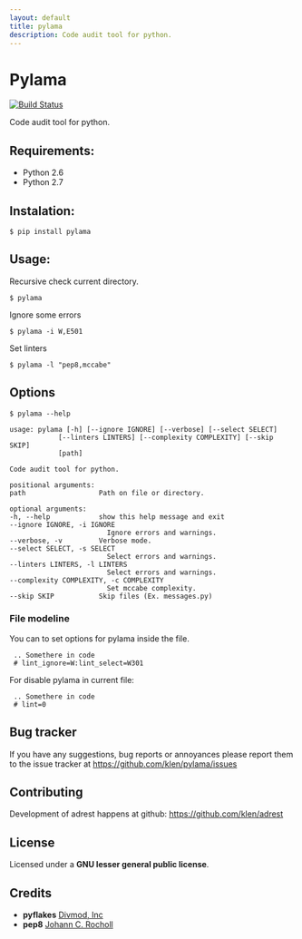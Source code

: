 ```yaml
---
layout: default
title: pylama
description: Code audit tool for python.
---
```


Pylama
======

[![Build Status](https://secure.travis-ci.org/klen/pylama.png?branch=master)](http://travis-ci.org/klen/pylama)

Code audit tool for python.


Requirements:
------------

* Python 2.6
* Python 2.7


Instalation:
------------

    $ pip install pylama


Usage:
------

Recursive check current directory.

    $ pylama

Ignore some errors

    $ pylama -i W,E501

Set linters

    $ pylama -l "pep8,mccabe"


Options
-------

    $ pylama --help

    usage: pylama [-h] [--ignore IGNORE] [--verbose] [--select SELECT]
                [--linters LINTERS] [--complexity COMPLEXITY] [--skip SKIP]
                [path]

    Code audit tool for python.

    positional arguments:
    path                  Path on file or directory.

    optional arguments:
    -h, --help            show this help message and exit
    --ignore IGNORE, -i IGNORE
                            Ignore errors and warnings.
    --verbose, -v         Verbose mode.
    --select SELECT, -s SELECT
                            Select errors and warnings.
    --linters LINTERS, -l LINTERS
                            Select errors and warnings.
    --complexity COMPLEXITY, -c COMPLEXITY
                            Set mccabe complexity.
    --skip SKIP           Skip files (Ex. messages.py)


### File modeline

You can to set options for pylama inside the file.


     .. Somethere in code
     # lint_ignore=W:lint_select=W301


For disable pylama in current file:

     .. Somethere in code
     # lint=0


Bug tracker
-----------

If you have any suggestions, bug reports or annoyances please report them to the issue tracker at https://github.com/klen/pylama/issues


Contributing
------------

Development of adrest happens at github: https://github.com/klen/adrest


License
-------

Licensed under a **GNU lesser general public license**.


Credits
-------

* **pyflakes** [Divmod, Inc](http://divmod.com)
* **pep8** [Johann C. Rocholl](http://github.com/jcrocholl/pep8)
